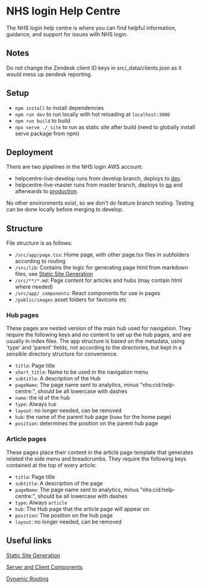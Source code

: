 # NHS login Help Centre

The NHS login help centre is where you can find helpful information, guidance, and support for issues with NHS login.

## Notes

Do not change the Zendesk client ID keys in src/\_data/clients.json as it would mess up zendesk reporting.

## Setup

- `npm install` to install dependencies
- `npm run dev` to run locally with hot reloading at `localhost:3000`
- `npm run build` to build
- `npx serve ./_site` to run as static site after build (need to globally install serve package from npm)

## Deployment

There are two pipelines in the NHS login AWS account:

- helpcentre-live-develop runs from develop branch, deploys to [dev](https://help.dev.signin.nhs.uk).
- helpcentre-live-master runs from master branch, deploys to [qa](https://help.qa.signin.nhs.uk) and afterwards to [production](https://help.login.nhs.uk).

No other environments exist, so we don't do feature branch testing. Testing can be done locally before merging to develop.

## Structure

File structure is as follows:

- `/src/app/page.tsx`: Home page, with other page.tsx files in subfolders according to routing
- `/src/lib`: Contains the logic for generating page html from markdown files, see [Static Site Generation](https://nextjs.org/docs/pages/building-your-application/rendering/static-site-generation)
- `/src/**/*.md`: Page content for articles and hubs (may contain html where needed)
- `/src/app/_components`: React components for use in pages
- `/public/images` asset folders for favicons etc

### Hub pages

These pages are nested version of the main hub used for navigation.
They require the following keys and no content to set up the hub pages, and are usually in index files. The app structure is based on the metadata, using 'type' and 'parent' fields, not according to the directories, but kept in a sensible directory structure for convenience.

- `title`: Page title
- `short_title`: Name to be used in the navigation menu
- `subtitle`: A description of the Hub
- `pageName`: The page name sent to analytics, minus "nhs:cid:help-centre:", should be all lowercase with dashes
- `name`: the id of the hub
- `type`: Always `hub`
- `layout`: no longer needed, can be removed
- `hub`: the name of the parent hub page (`home` for the home page)
- `position`: determines the position on the parent hub page

### Article pages

These pages place their content in the article page template that generates related the side menu and breadcrumbs.
They require the following keys contained at the top of every article:

- `title`: Page title
- `subtitle`: A description of the page
- `pageName`: The page name sent to analytics, minus "nhs:cid:help-centre:", should be all lowercase with dashes
- `type`: Always `article`
- `hub`: The Hub page that the article page will appear on
- `position`: The position on the hub page
- `layout`: no longer needed, can be removed

## Useful links

[Static Site Generation](https://nextjs.org/docs/pages/building-your-application/rendering/static-site-generation)

[Server and Client Components](https://nextjs.org/learn/react-foundations/server-and-client-components)

[Dynamic Routing](https://nextjs.org/docs/pages/building-your-application/routing/dynamic-routes)
